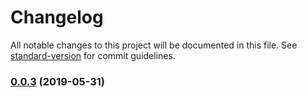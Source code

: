 # Changelog

All notable changes to this project will be documented in this file. See [standard-version](https://github.com/conventional-changelog/standard-version) for commit guidelines.

### [0.0.3](https://github.com/bittrd/siccly/compare/v0.0.2...v0.0.3) (2019-05-31)
